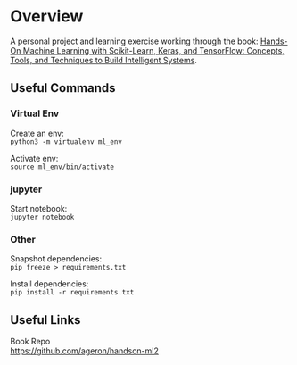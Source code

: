 # Overview

A personal project and learning exercise working through the book: [Hands-On Machine Learning with Scikit-Learn, Keras, and TensorFlow: Concepts, Tools, and Techniques to Build Intelligent Systems](https://www.amazon.com/gp/product/1492032646/).

## Useful Commands

### Virtual Env

Create an env:  
`python3 -m virtualenv ml_env`

Activate env:  
`source ml_env/bin/activate`

### jupyter

Start notebook:  
`jupyter notebook`

### Other

Snapshot dependencies:  
`pip freeze > requirements.txt`

Install dependencies:  
`pip install -r requirements.txt`

## Useful Links
Book Repo  
https://github.com/ageron/handson-ml2